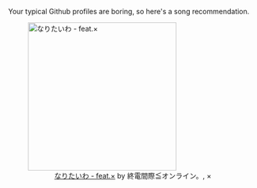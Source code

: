 Your typical Github profiles are boring, so here's a song recommendation.
<figure><img width="300" height="300" src="https://i.scdn.co/image/ab67616d0000b273af7e247de6020f5d4c06623b" alt="なりたいわ - feat.×" /><figcaption align="center"><a href="https://open.spotify.com/track/6EsPXdPPwJwBXvzyiRNlkO" target="_blank">なりたいわ - feat.×</a> by 終電間際≦オンライン。, ×</figcaption></figure>
